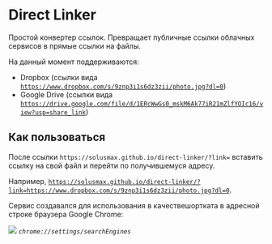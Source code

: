 # Direct Linker

Простой конвертер ссылок. Превращает публичные ссылки облачных сервисов в прямые ссылки на файлы.

На данный момент поддерживаются:

- Dropbox (ссылки вида [`https://www.dropbox.com/s/9znp3i1s6dz3zii/photo.jpg?dl=0`](https://www.dropbox.com/s/9znp3i1s6dz3zii/photo.jpg?dl=0))
- Google Drive (ссылки вида [`https://drive.google.com/file/d/1ERcWwGs0_mskM6Ak77iR21mZlfYOIc16/view?usp=share_link`](https://drive.google.com/file/d/1ERcWwGs0_mskM6Ak77iR21mZlfYOIc16/view?usp=share_link))

## Как пользоваться

После ссылки `https://solusmax.github.io/direct-linker/?link=` вставить ссылку на свой файл и перейти по получившемуся адресу.

Например, [`https://solusmax.github.io/direct-linker/?link=https://www.dropbox.com/s/9znp3i1s6dz3zii/photo.jpg?dl=0`](https://solusmax.github.io/direct-linker/?link=https://www.dropbox.com/s/9znp3i1s6dz3zii/photo.jpg?dl=0).

Сервис создавался для использования в качествешортката в адресной строке браузера Google Chrome:

![](https://dl.dropboxusercontent.com/s/e90zq4arcu0dxj1/screen-01.png)
*`chrome://settings/searchEngines`*
